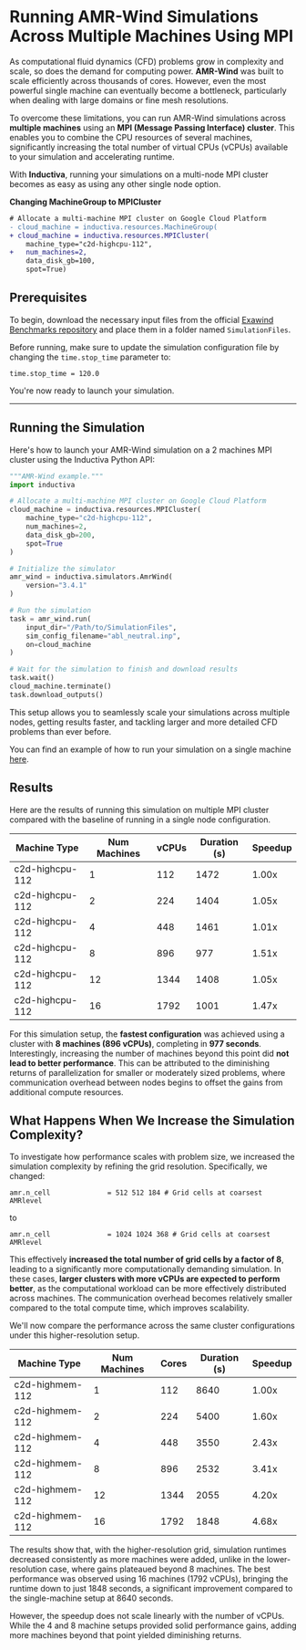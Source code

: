 # Running AMR-Wind Simulations Across Multiple Machines Using MPI

As computational fluid dynamics (CFD) problems grow in complexity and scale, so
does the demand for computing power. **AMR-Wind** was built to scale efficiently
across thousands of cores. However, even the most powerful single machine can
eventually become a bottleneck, particularly when dealing with large domains or
fine mesh resolutions.

To overcome these limitations, you can run AMR-Wind simulations across
**multiple machines** using an **MPI (Message Passing Interface) cluster**. This
enables you to combine the CPU resources of several machines, significantly
increasing the total number of virtual CPUs (vCPUs) available to your simulation
and accelerating runtime.

With **Inductiva**, running your simulations on a multi-node MPI cluster becomes
as easy as using any other single node option.

**Changing MachineGroup to MPICluster**
```diff
# Allocate a multi-machine MPI cluster on Google Cloud Platform
- cloud_machine = inductiva.resources.MachineGroup(
+ cloud_machine = inductiva.resources.MPICluster(
    machine_type="c2d-highcpu-112",
+   num_machines=2,
    data_disk_gb=100,
    spot=True)
```

## Prerequisites

To begin, download the necessary input files from the official
[Exawind Benchmarks repository](https://github.com/Exawind/exawind-benchmarks/tree/main/amr-wind/atmospheric_boundary_layer/neutral/input_files) and place them in a folder named `SimulationFiles`.

Before running, make sure to update the simulation configuration file by
changing the `time.stop_time` parameter to:

```
time.stop_time = 120.0
```

You're now ready to launch your simulation.

---

## Running the Simulation

Here's how to launch your AMR-Wind simulation on a 2 machines MPI cluster
using the Inductiva Python API:

```python
"""AMR-Wind example."""
import inductiva

# Allocate a multi-machine MPI cluster on Google Cloud Platform
cloud_machine = inductiva.resources.MPICluster(
    machine_type="c2d-highcpu-112",
    num_machines=2,
    data_disk_gb=200,
    spot=True
)

# Initialize the simulator
amr_wind = inductiva.simulators.AmrWind(
    version="3.4.1"
)

# Run the simulation
task = amr_wind.run(
    input_dir="/Path/to/SimulationFiles",
    sim_config_filename="abl_neutral.inp",
    on=cloud_machine
)

# Wait for the simulation to finish and download results
task.wait()
cloud_machine.terminate()
task.download_outputs()
```

This setup allows you to seamlessly scale your simulations across multiple
nodes, getting results faster, and tackling larger and more detailed CFD problems
than ever before.

You can find an example of how to run your simulation on a single machine [here](quick-start).

## Results

Here are the results of running this simulation on multiple MPI cluster compared
with the baseline of running in a single node configuration.

| Machine Type    | Num Machines | vCPUs | Duration (s) | Speedup |
| --------------- | ------------ | ----- | ------------ | ------- |
| c2d-highcpu-112 | 1            | 112   | 1472         | 1.00x   |
| c2d-highcpu-112 | 2            | 224   | 1404         | 1.05x   |
| c2d-highcpu-112 | 4            | 448   | 1461         | 1.01x   |
| c2d-highcpu-112 | 8            | 896   | 977          | 1.51x   |
| c2d-highcpu-112 | 12           | 1344  | 1408         | 1.05x   |
| c2d-highcpu-112 | 16           | 1792  | 1001         | 1.47x   |


For this simulation setup, the **fastest configuration** was achieved using a
cluster with **8 machines (896 vCPUs)**, completing in **977 seconds**.
Interestingly, increasing the number of machines beyond this point did
**not lead to better performance**. This can be attributed to the diminishing
returns of parallelization for smaller or moderately sized problems, where
communication overhead between nodes begins to offset the gains from additional
compute resources.

## What Happens When We Increase the Simulation Complexity?

To investigate how performance scales with problem size, we increased the
simulation complexity by refining the grid resolution. Specifically, we changed:

```
amr.n_cell              = 512 512 184 # Grid cells at coarsest AMRlevel
```

to

```
amr.n_cell              = 1024 1024 368 # Grid cells at coarsest AMRlevel
```

This effectively **increased the total number of grid cells by a factor of 8**,
leading to a significantly more computationally demanding simulation. In these
cases, **larger clusters with more vCPUs are expected to perform better**, as
the computational workload can be more effectively distributed across machines.
The communication overhead becomes relatively smaller compared to the total
compute time, which improves scalability.

We'll now compare the performance across the same cluster configurations under
this higher-resolution setup.

| Machine Type    | Num Machines | Cores | Duration (s) | Speedup |
| --------------- | ------------ | ----- | ------------ | ------- |
| c2d-highmem-112 | 1            | 112   | 8640         | 1.00x   |
| c2d-highmem-112 | 2            | 224   | 5400         | 1.60x   |
| c2d-highmem-112 | 4            | 448   | 3550         | 2.43x   |
| c2d-highmem-112 | 8            | 896   | 2532         | 3.41x   |
| c2d-highmem-112 | 12           | 1344  | 2055         | 4.20x   |
| c2d-highmem-112 | 16           | 1792  | 1848         | 4.68x   |


The results show that, with the higher-resolution grid, simulation runtimes
decreased consistently as more machines were added, unlike in the lower-resolution
case, where gains plateaued beyond 8 machines. The best performance was observed
using 16 machines (1792 vCPUs), bringing the runtime down to just 1848 seconds,
a significant improvement compared to the single-machine setup at 8640 seconds.

However, the speedup does not scale linearly with the number of vCPUs. While the
4 and 8 machine setups provided solid performance gains, adding more machines
beyond that point yielded diminishing returns.

